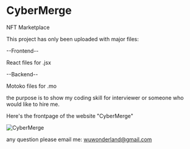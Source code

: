 # CyberMerge

NFT Marketplace 



This project has only been uploaded with major files:

--Frontend--

React files for .jsx

--Backend--

Motoko files for .mo

the purpose is to show my coding skill for interviewer or someone who would like to hire me. 


Here's the frontpage of the website "CyberMerge"

![CyberMerge](https://user-images.githubusercontent.com/106410053/207403966-b97eea53-8506-4504-98d6-1701faef8c82.png)


any question please email me:  wuwonderland@gmail.com
